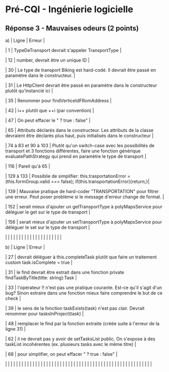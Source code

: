 # Pré-CQI - Ingénierie logicielle

## Réponse 3 - Mauvaises odeurs (2 points)
a) 
| Ligne | Erreur |

| 1 | TypeDeTransport devrait s'appeler TransportType  |

| 12 | number, devrait être un unique ID |

| 30 | Le type de transport Biking est hard-codé. Il devrait être passé en paramètre dans le constructeur. |

| 31 | Le HttpClient devrait être passé en paramètre dans le constructeur plutôt qu'instancié ici |

| 35 | Renommer pour findVerticeIdFRomAddress |

| 42 | i++ plutôt que ++i (par convention) |

| 47 | On peut effacer le " ? true : false" | 

| 65 | Attributs déclarés dans le constructeur. Les attributs de la classe devraient être déclarés plus haut, puis initialisés dans le constructeur |

| 74 à 83 et 90 à 103 | Plutôt qu'un switch-case avec les possibilités de transport et 3 fonctions différentes, faire une fonction générique evaluatePathStrategy qui prend en paramètre le type de transport |

| 116 | Pareil qu'à 65 |

| 129 à 133 | Possiblie de simplifier: this.trasportationError = (this.formGroup.valid === false); if(this.transportationError){return;}|

| 139 | Mauvaise pratique de hard-coder "TRANSPORTATION" pour filtrer une erreur. Peut poser problème si le message d'erreur change de format. |

| 152 | serait mieux d'ajouter un getTransportType à polyMapsService pour déléguer le get sur le type de transport |

| 156 | serait mieux d'ajouter un setTransportType à polyMapsService pour déléguer le set sur le type de transport |

|       |        |
|       |        |
|       |        |
|       |        |
|       |        |
|       |        |
|       |        |

b) 
| Ligne | Erreur |

| 27 | devrait déléguer à this.completeTask plutôt que faire un traitement custom task.isComplete = true |

| 31 | le find devrait être extrait dans une fonction private findTaskByTitle(title: string):Task |

| 33 | l'opérateur !! n'est pas une pratique courante. Est-ce qu'il s'agit d'un bug? Sinon extraire dans une fonction mieux faire comprendre le but de ce check |

| 39 | le sens de la fonction taskExists(task) n'est pas clair. Devrait renommer pour tasksInProject(task) |

| 48 | remplacer le find par la fonction extraite (créée suite à l'erreur de la ligne 31) |

| 62 | il ne devrait pas y avoir de setTasksList public. On s'expose à des taskList incohérentes (ex. plusieurs tasks avec le même titre) |

| 68 | pour simplifier, on peut effacer " ? true : false" |

|       |        |
|       |        |
|       |        |
|       |        |
|       |        |
|       |        |
|       |        |
|       |        |
|       |        |
|       |        |
|       |        |
|       |        |
|       |        |
|       |        |
|       |        |
|       |        |
|       |        |
|       |        |